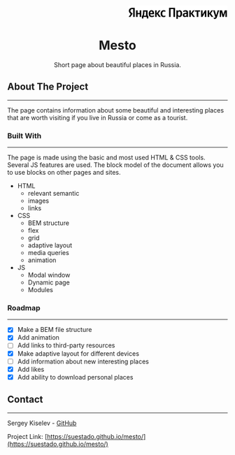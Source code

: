 <a name="readme-top"></a>

<div align="right">
  <a href="https://practicum.yandex.ru">
    <img src="https://github.com/Suestado/how-to-learn/raw/main/images/logo_place_header.svg" alt="Yandex Praktikum" width="228" height="32">
  </a>

<h1 align="center">Mesto</h1>

  <p align="center">
    Short page about beautiful places in Russia.
  </p>
</div>


## About The Project
____

The page contains information about some beautiful and interesting places that are worth visiting if you live in Russia or come as a tourist.



### Built With
____

The page is made using the basic and most used HTML & CSS tools.
Several JS features are used.
The block model of the document allows you to use blocks on other pages and sites.

* HTML
  * relevant semantic
  * images
  * links
* CSS
  * BEM structure
  * flex
  * grid
  * adaptive layout
  * media queries
  * animation
* JS
  * Modal window
  * Dynamic page
  * Modules

### Roadmap
____

- [x] Make a BEM file structure
- [x] Add animation
- [ ] Add links to third-party resources
- [x] Make adaptive layout for different devices
- [ ] Add information about new interesting places
- [x] Add likes
- [x] Add ability to download personal places

## Contact
____

Sergey Kiselev - [GitHub](https://github.com/Suestado)

Project Link: [https://suestado.github.io/mesto/](https://suestado.github.io/mesto/)
